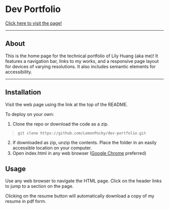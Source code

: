 # Dev Portfolio

[Click here to visit the page!](https://lemonpocky.github.io/dev-portfolio/)

---

## About

This is the home page for the technical portfolio of Lily Huang (aka me)! It features a navigation bar, links to my works, and a responsive page layout for devices of varying resolutions. It also includes semantic elements for accessibility.

---

## Installation

Visit the web page using the link at the top of the README.

To deploy on your own:

1. Clone the repo or download the code as a zip.
> `git clone https://github.com/LemonPocky/dev-portfolio.git`
2. If downloaded as zip, unzip the contents. Place the folder in an easily accessible location on your computer.
3. Open index.html in any web browser ([Google Chrome](https://www.google.com/chrome/) preferred)

## Usage

Use any web browser to navigate the HTML page. Click on the header links to jump to a section on the page. 

Clicking on the resume button will automatically download a copy of my resume in pdf form.
